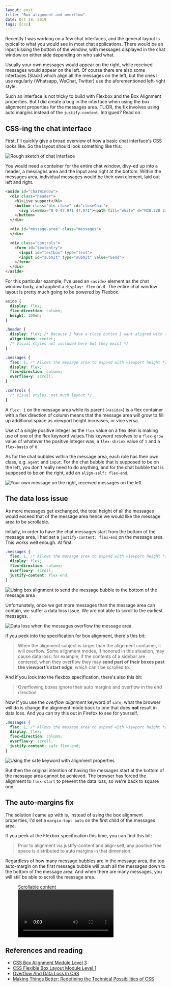 ```yaml
---
layout: post
title: "Box alignment and overflow"
date: Oct 19, 2019
tags: [css]
---
```

Recently I was working on a few chat interfaces, and the general layout is typical to what you would see in most chat applications. There would be an input kissing the bottom of the window, with messages displayed in the chat window on either side depending on who said what.

Usually your own messages would appear on the right, while received messages would appear on the left. Of course there are also some interfaces (Slack) which align all the messages on the left, but the ones I use regularly (Whatsapp, WeChat, Twitter) use the aforementioned left-right style.

Such an interface is not tricky to build with Flexbox and the Box Alignment properties. But I did create a bug in the interface when using the box alignment properties for the messages area. TL:DR, the fix involves using auto margins instead of the `justify-content`. Intrigued? Read on.

## CSS-ing the chat interface

First, I'll quickly give a broad overview of how a basic chat interface's CSS looks like. So the layout should look something like this:

<img src="{{ site.url }}/assets/images/posts/overflow/chat-ui.png" srcset="{{ site.url }}/assets/images/posts/overflow/chat-ui@2x.png 2x" alt="Rough sketch of chat interface">

You would need a container for the entire chat window, divy-ed up into a header, a messages area and the input area right at the bottom. Within the messages area, individual messages would be their own element, laid out left and right.

```html
<aside id="chatWindow">
  <div class="header">
    <h1>Live support</h1>
    <button class="btn-close" id="closeChat">
      <svg viewBox="0 0 47.971 47.971"><path fill="white" d="M28.228 23.986L47.092 5.122a2.998 2.998 0 000-4.242 2.998 2.998 0 00-4.242 0L23.986 19.744 5.121.88a2.998 2.998 0 00-4.242 0 2.998 2.998 0 000 4.242l18.865 18.864L.879 42.85a2.998 2.998 0 104.242 4.241l18.865-18.864L42.85 47.091c.586.586 1.354.879 2.121.879s1.535-.293 2.121-.879a2.998 2.998 0 000-4.242L28.228 23.986z"/></svg>
    </button>
  </div>

  <div id="message-area" class="messages">
  </div>

  <div class="controls">
    <form id="textentry">
      <input id="textbox" type="text">
      <input id="submit" type="submit" value="Send">
    </form>
  </div>
</aside>
```

For this particular example, I've used an `<aside>` element as the chat window body, and applied a `display: flex` on it. The entire chat window layout is pretty much going to be powered by Flexbox.

```css
aside {
  display: flex;
  flex-direction: column;
  height: 100vh;
}

.header {
  display: flex; /* Because I have a close button I want aligned with the title text */
  align-items: center;
  /* Visual styles not included here but they exist */
}

.messages {
  flex: 1; /* Allows the message area to expand with viewport height */
  display: flex;
  flex-direction: column;
  overflow-y: scroll;
}

.controls {
  /* Visual styles, not much layout */
}
```
A `flex: 1` on the message area while its parent (`<aside>`) is a flex container with a flex direction of column means that the message area will grow to fill up additional space as viewport height increases, or vice versa.

Use of a single positive integer as the `flex` value on a flex item is making use of one of the flex keyword values.This keyword resolves to a `flex-grow` value of whatever the positive integer was, a `flex-shrink` value of `1` and a `flex-basis` of `0`.

As for the chat bubbles within the message area, each role has their own class, e.g. `agent` and `input`. For the chat bubble that is supposed to be on the left, you don't really need to do anything, and for the chat bubble that is supposed to be on the right, add an `align-self: flex-end`.

<img srcset="{{ site.url }}/assets/images/posts/overflow/left-right-480.png 480w, {{ site.url }}/assets/images/posts/overflow/left-right-640.png 640w, {{ site.url }}/assets/images/posts/overflow/left-right-960.png 960w, {{ site.url }}/assets/images/posts/overflow/left-right-1280.png 1280w" sizes="(max-width: 400px) 100vw, (max-width: 960px) 75vw, 640px" src="{{ site.url }}/assets/images/posts/overflow/left-right-640.png" alt="Your own message on the right, received messages on the left">

## The data loss issue

As more messages get exchanged, the total height of all the messages would exceed that of the message area hence we would like the message area to be scrollable.

Initially, in order to have the chat messages start from the bottom of the message area, I had set a `justify-content: flex-end` on the message area. This works well enough. At first.

```css
.messages {
  flex: 1; /* Allows the message area to expand with viewport height */
  display: flex;
  flex-direction: column;
  overflow-y: scroll;
  justify-content: flex-end;
}
```

<img srcset="{{ site.url }}/assets/images/posts/overflow/dataloss-480.png 480w, {{ site.url }}/assets/images/posts/overflow/dataloss-640.png 640w, {{ site.url }}/assets/images/posts/overflow/dataloss-960.png 960w, {{ site.url }}/assets/images/posts/overflow/dataloss-1280.png 1280w" sizes="(max-width: 400px) 100vw, (max-width: 960px) 75vw, 640px" src="{{ site.url }}/assets/images/posts/overflow/dataloss-640.png" alt="Using box alignment to send the message bubble to the bottom of the message area">

Unfortunately, once we get more messages than the message area can contain, we suffer a data loss issue. We are not able to scroll to the earliest messages.

<img srcset="{{ site.url }}/assets/images/posts/overflow/dataloss2-480.png 480w, {{ site.url }}/assets/images/posts/overflow/dataloss2-640.png 640w, {{ site.url }}/assets/images/posts/overflow/dataloss2-960.png 960w, {{ site.url }}/assets/images/posts/overflow/dataloss2-1280.png 1280w" sizes="(max-width: 400px) 100vw, (max-width: 960px) 75vw, 640px" src="{{ site.url }}/assets/images/posts/overflow/dataloss2-640.png" alt="Data loss when the messages overflow the message area">

If you peek into the specification for box alignment, there's this bit:

> When the alignment subject is larger than the alignment container, it will overflow. Some alignment modes, if honored in this situation, may cause data loss: for example, if the contents of a sidebar are centered, when they overflow they may **send part of their boxes past the viewport’s start edge**, which can’t be scrolled to.

And if you look into the flexbox specification, there's also this bit:

> Overflowing boxes ignore their auto margins and overflow in the end direction.

Now if you use the *overflow alignment* keyword of `safe`, what the browser will do is change the alignment mode back to one that does **not** result in data loss. And you can try this out in Firefox to see for yourself.

```css
.messages {
  flex: 1; /* Allows the message area to expand with viewport height */
  display: flex;
  flex-direction: column;
  overflow-y: scroll;
  justify-content: safe flex-end;
}
```

<img srcset="{{ site.url }}/assets/images/posts/overflow/safe-480.png 480w, {{ site.url }}/assets/images/posts/overflow/safe-640.png 640w, {{ site.url }}/assets/images/posts/overflow/safe-960.png 960w, {{ site.url }}/assets/images/posts/overflow/safe-1280.png 1280w" sizes="(max-width: 400px) 100vw, (max-width: 960px) 75vw, 640px" src="{{ site.url }}/assets/images/posts/overflow/safe-640.png" alt="Using the safe keyword with alignment properties">

But then the original intention of having the messages start at the bottom of the message area cannot be achieved. The browser has forced the alignment to `flex-start` to prevent the data loss, so we're back to square one.

## The auto-margins fix

The solution I came up with is, instead of using the box alignment properties, I'd set a `margin-top: auto` on the first child of the messages area.

If you peek at the Flexbox specification this time, you can find this bit:

> Prior to alignment via justify-content and align-self, any positive free space is distributed to auto margins in that dimension.

Regardless of how many message bubbles are in the message area, the top auto-margin on the first message bubble will push all the messages down to the bottom of the message area. And when there are many messages, you will still be able to scroll the message area.

<figure>
    <figcaption>Scrollable content</figcaption>
    <video src="{{ site.url }}/assets/videos/of-scroll.mp4" controls loop autoplay></video>
</figure>

## References and reading

<ul>
  <li class="no-margin"><a href="https://www.w3.org/TR/css-align-3/#overflow-values">CSS Box Alignment Module Level 3</a></li>
  <li class="no-margin"><a href="https://www.w3.org/TR/css-flexbox-1/#auto-margins">CSS Flexible Box Layout Module Level 1</a></li>
  <li class="no-margin"><a href="https://www.smashingmagazine.com/2019/09/overflow-data-loss-css/">Overflow And Data Loss In CSS</a></li>
  <li><a href="https://noti.st/rachelandrew/p5gKlm/making-things-better-redefining-the-technical-possibilities-of-css">Making Things Better: Redefining the Technical Possibilities of CSS</a></li>
</ul>